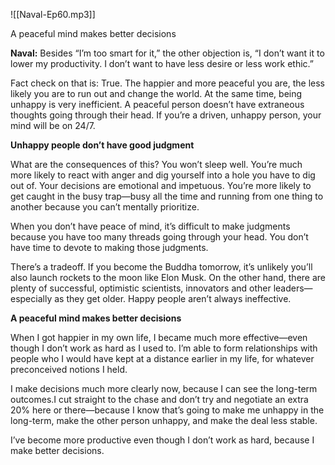 
![[Naval-Ep60.mp3]]

A peaceful mind makes better decisions

**Naval:** Besides “I’m too smart for it,” the other objection is, “I don’t want it to lower my productivity. I don’t want to have less desire or less work ethic.”

Fact check on that is: True. The happier and more peaceful you are, the less likely you are to run out and change the world. At the same time, being unhappy is very inefficient. A peaceful person doesn’t have extraneous thoughts going through their head. If you’re a driven, unhappy person, your mind will be on 24/7.

**Unhappy people don’t have good judgment** 

What are the consequences of this? You won’t sleep well. You’re much more likely to react with anger and dig yourself into a hole you have to dig out of. Your decisions are emotional and impetuous. You’re more likely to get caught in the busy trap—busy all the time and running from one thing to another because you can’t mentally prioritize.

When you don’t have peace of mind, it’s difficult to make judgments because you have too many threads going through your head. You don’t have time to devote to making those judgments.

There’s a tradeoff. If you become the Buddha tomorrow, it’s unlikely you’ll also launch rockets to the moon like Elon Musk. On the other hand, there are plenty of successful, optimistic scientists, innovators and other leaders—especially as they get older. Happy people aren’t always ineffective.

**A peaceful mind makes better decisions**

When I got happier in my own life, I became much more effective—even though I don’t work as hard as I used to. I’m able to form relationships with people who I would have kept at a distance earlier in my life, for whatever preconceived notions I held.

I make decisions much more clearly now, because I can see the long-term outcomes.I cut straight to the chase and don’t try and negotiate an extra 20% here or there—because I know that’s going to make me unhappy in the long-term, make the other person unhappy, and make the deal less stable.

I’ve become more productive even though I don’t work as hard, because I make better decisions.
